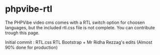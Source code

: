# phpvibe-rtl

The PHPVibe video cms comes with a RTL switch option for choosen languages, but the included rtl.css file is not complete.
You can contribute trough this page.

Initial commit : RTL.css RTL Bootstrap + Mr Ridha Rezzag's edits (Almost 90% done for production)
